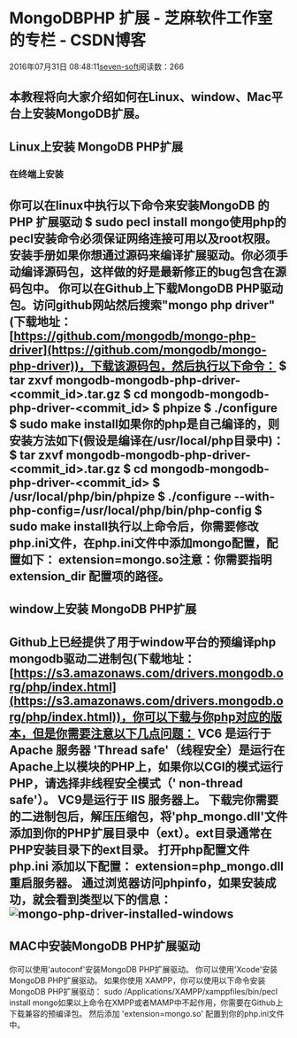 
# MongoDBPHP 扩展 -  芝麻软件工作室的专栏 - CSDN博客


2016年07月31日 08:48:11[seven-soft](https://me.csdn.net/softn)阅读数：266


本教程将向大家介绍如何在Linux、window、Mac平台上安装MongoDB扩展。
---

## Linux上安装 MongoDB PHP扩展
### 在终端上安装
你可以在linux中执行以下命令来安装MongoDB 的 PHP 扩展驱动
$ sudo pecl install mongo使用php的pecl安装命令必须保证网络连接可用以及root权限。
安装手册如果你想通过源码来编译扩展驱动。你必须手动编译源码包，这样做的好是最新修正的bug包含在源码包中。
你可以在Github上下载MongoDB PHP驱动包。访问github网站然后搜索"mongo php driver"(下载地址：[https://github.com/mongodb/mongo-php-driver](https://github.com/mongodb/mongo-php-driver))，下载该源码包，然后执行以下命令：
$ tar zxvf mongodb-mongodb-php-driver-<commit_id>.tar.gz
$ cd mongodb-mongodb-php-driver-<commit_id>
$ phpize
$ ./configure
$ sudo make install如果你的php是自己编译的，则安装方法如下(假设是编译在/usr/local/php目录中)：
$ tar zxvf mongodb-mongodb-php-driver-<commit_id>.tar.gz
$ cd mongodb-mongodb-php-driver-<commit_id>
$ /usr/local/php/bin/phpize
$ ./configure --with-php-config=/usr/local/php/bin/php-config
$ sudo make install执行以上命令后，你需要修改php.ini文件，在php.ini文件中添加mongo配置，配置如下：
extension=mongo.so注意：你需要指明 extension_dir 配置项的路径。
---

## window上安装 MongoDB PHP扩展
Github上已经提供了用于window平台的预编译php mongodb驱动二进制包(下载地址：[https://s3.amazonaws.com/drivers.mongodb.org/php/index.html](https://s3.amazonaws.com/drivers.mongodb.org/php/index.html))，你可以下载与你php对应的版本，但是你需要注意以下几点问题：
VC6 是运行于 Apache 服务器
'Thread safe'（线程安全）是运行在Apache上以模块的PHP上，如果你以CGI的模式运行PHP，请选择非线程安全模式（' non-thread safe'）。
VC9是运行于 IIS 服务器上。
下载完你需要的二进制包后，解压压缩包，将'php_mongo.dll'文件添加到你的PHP扩展目录中（ext）。ext目录通常在PHP安装目录下的ext目录。
打开php配置文件 php.ini 添加以下配置：
extension=php_mongo.dll重启服务器。
通过浏览器访问phpinfo，如果安装成功，就会看到类型以下的信息：
![mongo-php-driver-installed-windows](http://www.runoob.com/wp-content/uploads/2013/10/mongo-php-driver-installed-windows.png)
---

## MAC中安装MongoDB PHP扩展驱动
你可以使用'autoconf'安装MongoDB PHP扩展驱动。
你可以使用'Xcode'安装MongoDB PHP扩展驱动。
如果你使用 XAMPP，你可以使用以下命令安装MongoDB PHP扩展驱动：
sudo /Applications/XAMPP/xamppfiles/bin/pecl install mongo如果以上命令在XMPP或者MAMP中不起作用，你需要在Github上下载兼容的预编译包。
然后添加 'extension=mongo.so' 配置到你的php.ini文件中。

